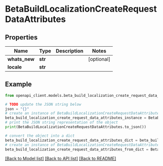 # BetaBuildLocalizationCreateRequestDataAttributes


## Properties

Name | Type | Description | Notes
------------ | ------------- | ------------- | -------------
**whats_new** | **str** |  | [optional] 
**locale** | **str** |  | 

## Example

```python
from openapi_client.models.beta_build_localization_create_request_data_attributes import BetaBuildLocalizationCreateRequestDataAttributes

# TODO update the JSON string below
json = "{}"
# create an instance of BetaBuildLocalizationCreateRequestDataAttributes from a JSON string
beta_build_localization_create_request_data_attributes_instance = BetaBuildLocalizationCreateRequestDataAttributes.from_json(json)
# print the JSON string representation of the object
print(BetaBuildLocalizationCreateRequestDataAttributes.to_json())

# convert the object into a dict
beta_build_localization_create_request_data_attributes_dict = beta_build_localization_create_request_data_attributes_instance.to_dict()
# create an instance of BetaBuildLocalizationCreateRequestDataAttributes from a dict
beta_build_localization_create_request_data_attributes_from_dict = BetaBuildLocalizationCreateRequestDataAttributes.from_dict(beta_build_localization_create_request_data_attributes_dict)
```
[[Back to Model list]](../README.md#documentation-for-models) [[Back to API list]](../README.md#documentation-for-api-endpoints) [[Back to README]](../README.md)



